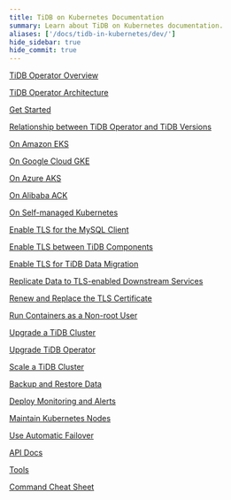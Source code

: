```yaml
---
title: TiDB on Kubernetes Documentation
summary: Learn about TiDB on Kubernetes documentation.
aliases: ['/docs/tidb-in-kubernetes/dev/']
hide_sidebar: true
hide_commit: true
---
```


<LearningPathContainer platform="tidb-operator" title="TiDB on Kubernetes Documentation" subTitle="Using TiDB Operator provided by PingCAP, you can run and maintain TiDB seamlessly on the Kubernetes clusters deployed on a public cloud or in a self-hosted environment.">

<LearningPath label="Learn" icon="cloud1">

[TiDB Operator Overview](https://docs.pingcap.com/tidb-in-kubernetes/dev/tidb-operator-overview)

[TiDB Operator Architecture](https://docs.pingcap.com/tidb-in-kubernetes/dev/architecture)

[Get Started](https://docs.pingcap.com/tidb-in-kubernetes/dev/get-started)

[Relationship between TiDB Operator and TiDB Versions](https://docs.pingcap.com/tidb-in-kubernetes/dev/tidb-operator-overview)

</LearningPath>

<LearningPath label="Deploy TiDB" icon="deploy">

[On Amazon EKS](https://docs.pingcap.com/tidb-in-kubernetes/dev/deploy-on-aws-eks)

[On Google Cloud GKE](https://docs.pingcap.com/tidb-in-kubernetes/dev/deploy-on-gcp-gke)

[On Azure AKS](https://docs.pingcap.com/tidb-in-kubernetes/dev/deploy-on-azure-aks)

[On Alibaba ACK](https://docs.pingcap.com/tidb-in-kubernetes/dev/deploy-on-alibaba-cloud)

[On Self-managed Kubernetes](https://docs.pingcap.com/tidb-in-kubernetes/dev/deploy-on-general-kubernetes)

</LearningPath>

<LearningPath label="Secure" icon="cloud3">

[Enable TLS for the MySQL Client](https://docs.pingcap.com/tidb-in-kubernetes/dev/enable-tls-for-mysql-client)

[Enable TLS between TiDB Components](https://docs.pingcap.com/tidb-in-kubernetes/dev/enable-tls-between-components)

[Enable TLS for TiDB Data Migration](https://docs.pingcap.com/tidb-in-kubernetes/dev/enable-tls-for-dm)

[Replicate Data to TLS-enabled Downstream Services](https://docs.pingcap.com/tidb-in-kubernetes/dev/enable-tls-for-ticdc-sink)

[Renew and Replace the TLS Certificate](https://docs.pingcap.com/tidb-in-kubernetes/dev/renew-tls-certificate)

[Run Containers as a Non-root User](https://docs.pingcap.com/tidb-in-kubernetes/dev/containers-run-as-non-root-user)

</LearningPath>

<LearningPath label="Manage" icon="maintain">

[Upgrade a TiDB Cluster](https://docs.pingcap.com/tidb-in-kubernetes/dev/upgrade-a-tidb-cluster)

[Upgrade TiDB Operator](https://docs.pingcap.com/tidb-in-kubernetes/dev/upgrade-tidb-operator)

[Scale a TiDB Cluster](https://docs.pingcap.com/tidb-in-kubernetes/dev/scale-a-tidb-cluster)

[Backup and Restore Data](https://docs.pingcap.com/tidb-in-kubernetes/dev/backup-restore-overview)

[Deploy Monitoring and Alerts](https://docs.pingcap.com/tidb-in-kubernetes/dev/monitor-a-tidb-cluster)

[Maintain Kubernetes Nodes](https://docs.pingcap.com/tidb-in-kubernetes/dev/maintain-a-kubernetes-node)

[Use Automatic Failover](https://docs.pingcap.com/tidb-in-kubernetes/dev/use-auto-failover)

</LearningPath>

<LearningPath label="Reference" icon="cloud-dev">

[API Docs](https://github.com/pingcap/tidb-operator/blob/v1.5.2/docs/api-references/docs.md)

[Tools](https://docs.pingcap.com/tidb-in-kubernetes/dev/tidb-toolkit)

[Command Cheat Sheet](https://docs.pingcap.com/tidb-in-kubernetes/dev/cheat-sheet)

</LearningPath>

</LearningPathContainer>
